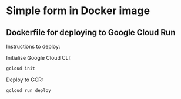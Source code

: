 # Simple form in Docker image

## Dockerfile for deploying to Google Cloud Run

Instructions to deploy:


Initialise Google Cloud CLI:
```bash
gcloud init
```

Deploy to GCR:

```bash
gcloud run deploy
```